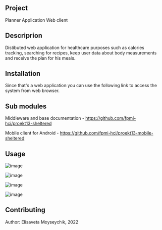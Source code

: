 ## Project
Planner Application Web client

## Descriprion
Distibuted web application for healthcare purposes such as calories tracking, searching for recipes, keep user data about body measurements and receive the plan for his meals.

## Installation
Since that's a web application you can use the following link to access the system from web browser.

## Sub modules
Middleware and base documentation - https://github.com/fpmi-hci/proekt13-sheltered

Mobile client for Android - https://github.com/fpmi-hci/proekt13-mobile-sheltered

## Usage
![image](https://user-images.githubusercontent.com/61510010/189128436-ccdbb832-51d2-4cac-9642-9795381fddd0.png)

![image](https://user-images.githubusercontent.com/61510010/189128387-d6202e58-99e3-4306-bef0-3203e9c61ffe.png)

![image](https://user-images.githubusercontent.com/61510010/189128490-eb45bd7b-5db5-4872-84f5-d798560a8c00.png)

![image](https://user-images.githubusercontent.com/61510010/189128558-9b9e9309-a37a-4666-b09f-4c0d78add298.png)


## Contributing
Author: Elisaveta Moyseychik, 2022
